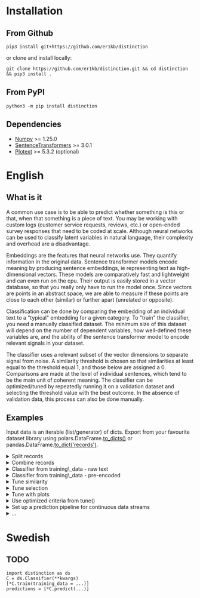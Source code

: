 # Installation

## From Github
```
pip3 install git+https://github.com/er1kb/distinction
```
or clone and install locally:
```
git clone https://github.com/er1kb/distinction.git && cd distinction && pip3 install .
```

## From PyPI
```
python3 -m pip install distinction
```

## Dependencies
* [Numpy](https://numpy.org/) >= 1.25.0
* [SentenceTransformers](https://sbert.net/) >= 3.0.1
* [Plotext](https://github.com/piccolomo/plotext) >= 5.3.2 (optional)



# English

## What is it
A common use case is to be able to predict whether something is this or that, when that something is a piece of text. You may be working with custom logs (customer service requests, reviews, etc.) or open-ended survey responses that need to be coded at scale. Although neural networks can be used to classify latent variables in natural language, their complexity and overhead are a disadvantage. 

Embeddings are the features that neural networks use. They quantify information in the original data. Sentence transformer models encode meaning by producing sentence embeddings, ie representing text as high-dimensional vectors. These models are comparatively fast and lightweight and can even run on the cpu. Their output is easily stored in a vector database, so that you really only have to run the model once. Since vectors are points in an abstract space, we are able to measure if these points are close to each other (similar) or further apart (unrelated or opposite). 

Classification can be done by comparing the embedding of an individual text to a "typical" embedding for a given category. To "train" the classifier, you need a manually classified dataset. The minimum size of this dataset will depend on the number of dependent variables, how well-defined these variables are, and the ability of the sentence transformer model to encode relevant signals in your dataset. 

The classifier uses a relevant subset of the vector dimensions to separate signal from noise. A similarity threshold is chosen so that similarities at least equal to the threshold equal 1, and those below are assigned a 0. Comparisons are made at the level of individual sentences, which tend to be the main unit of coherent meaning. The classifier can be optimized/tuned by repeatedly running it on a validation dataset and selecting the threshold value with the best outcome. In the absence of validation data, this process can also be done manually. 

## Examples

Input data is an iterable (list/generator) of dicts. Export from your favourite dataset library using polars.DataFrame.[to\_dicts()](https://docs.pola.rs/api/python/stable/reference/dataframe/api/polars.DataFrame.to_dicts.html) or pandas.DataFrame.[to\_dict('records')](https://pandas.pydata.org/docs/reference/api/pandas.DataFrame.to_dict.html).

<details>
<summary>Split records</summary>
<br>
TODO: example
```
pass
```
</details>

<details>
<summary>Combine records</summary>
<br>
TODO: example
```
pass
```
</details>

<details>
<summary>Classifier from training\_data - raw text</summary>
<br>
TODO: example
```
pass
```
</details>

<details>
<summary>Classifier from training\_data - pre-encoded</summary>
<br>
TODO: example
```
pass
```
</details>

<details>
<summary>Tune similarity</summary>
<br>
TODO: example
```
pass
```
</details>

<details>
<summary>Tune selection</summary>
<br>
TODO: example
```
pass
```
</details>

<details>
<summary>Tune with plots</summary>
<br>
TODO: example
```
pass
```
</details>

<details>
<summary>Use optimized criteria from tune()</summary>
<br>
TODO: example
```
pass
```
</details>

<details>
<summary>Set up a prediction pipeline for continuous data streams</summary>
<br>
TODO: example
```
pass
```
</details>

<details>
<summary>...</summary>
<br>
TODO: example
```
pass
```
</details>








# Swedish

## TODO

```
import distinction as ds
C = ds.Classifier(**kwargs)
[*C.train(training_data = ...)]
predictions = [*C.predict(...)]
```


